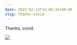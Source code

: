 ```yaml
---
date: 2022-02-12T14:00:34+00:00
slug: thanks-covid
---
```

Thanks, covid.

![](https://hans.gerwitz.com/media/2022-02/12-140029-image._f1df.png)
